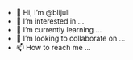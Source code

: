 - 👋 Hi, I’m @blijuli
- 👀 I’m interested in ...
- 🌱 I’m currently learning ...
- 💞️ I’m looking to collaborate on ...
- 📫 How to reach me ...

<!---
blijuli/blijuli is a ✨ special ✨ repository because its `README.md` (this file) appears on your GitHub profile.
You can click the Preview link to take a look at your changes.
--->
